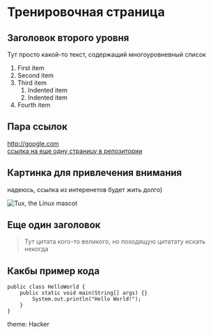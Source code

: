 # Тренировочная страница

## Заголовок второго уровня

Тут просто какой-то текст, содержащий многоуровневный список

1. First item
1. Second item
1. Third item
    1. Indented item
    1. Indented item
1. Fourth item

## Пара ссылок

<http://google.com>      
[ссылка на еще одну страницу в репозитории](newpage.md)

## Картинка для привлечения внимания

надеюсь, ссылка из интеренетов будет жить долго)


  ![Tux, the Linux mascot](https://mdg.imgix.net/assets/images/tux.png?auto=format&fit=clip&q=40&w=100)

## Еще один заголовок

> Тут цитата кого-то великого, но походящую цитатату искать некогда

## Какбы пример кода

    public class HelloWorld {
        public static void main(String[] args) {}
            System.out.println("Hello World!");
        }
    }

theme: Hacker